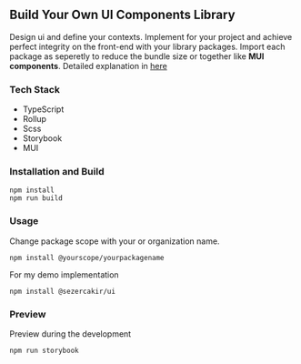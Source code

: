 ## Build Your Own UI Components Library 
Design ui and define your contexts. Implement for your project and achieve perfect integrity on the front-end with your library packages. Import each package as seperetly to reduce the bundle size or together like **MUI components**.
Detailed explanation in [here](https://medium.com/@szrckrrr/build-and-publish-your-npm-packages-separately-like-mui-structure-with-context-api-9623f291bb75)
### Tech Stack
- TypeScript
- Rollup
- Scss
- Storybook
- MUI 

### Installation and Build
```
npm install
npm run build
```
### Usage 
Change package scope with your or organization name.
```
npm install @yourscope/yourpackagename
```
For my demo implementation 
```
npm install @sezercakir/ui 
```
### Preview 
Preview during the development
```
npm run storybook
```
